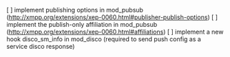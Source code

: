 [ ] implement publishing options in mod_pubsub (http://xmpp.org/extensions/xep-0060.html#publisher-publish-options)
[ ] implement the publish-only affiliation in mod_pubsub (http://xmpp.org/extensions/xep-0060.html#affiliations)
[ ] implement a new hook disco_sm_info in mod_disco (required to send push config as a service disco response)
